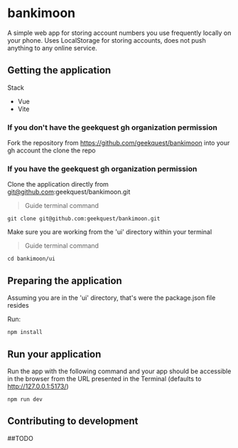 # bankimoon

A simple web app for storing account numbers you use frequently locally on your phone.
Uses LocalStorage for storing accounts, does not push anything to any online service.

## Getting the application

Stack

- Vue
- Vite

### If you don't have the geekquest gh organization permission

Fork the repository from https://github.com/geekquest/bankimoon into your gh account the clone the repo

### If you have the geekquest gh organization permission

Clone the application directly from git@github.com:geekquest/bankimoon.git

> Guide terminal command

    git clone git@github.com:geekquest/bankimoon.git

Make sure you are working from the 'ui' directory within your terminal

> Guide terminal command

    cd bankimoon/ui


## Preparing the application

Assuming you are in the 'ui' directory, that's were the package.json file resides

Run:

    npm install

## Run your application

Run the app with the following command and your app should be accessible in the browser from the URL presented in the Terminal (defaults to http://127.0.0.1:5173/)

    npm run dev

## Contributing to development

##TODO